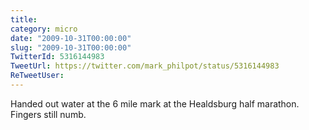 ```yaml
---
title: 
category: micro
date: "2009-10-31T00:00:00"
slug: "2009-10-31T00:00:00"
TwitterId: 5316144983
TweetUrl: https://twitter.com/mark_philpot/status/5316144983
ReTweetUser: 
---
```


Handed out water at the 6 mile mark at the Healdsburg half marathon. Fingers still numb.